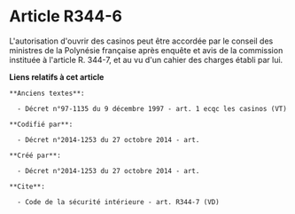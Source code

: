 # Article R344-6

L'autorisation d'ouvrir des casinos peut être accordée par le conseil des ministres de la Polynésie française après enquête
et avis de la commission instituée à l'article R. 344-7, et au vu d'un cahier des charges établi par lui.

**Liens relatifs à cet article**

	**Anciens textes**:

	  - Décret n°97-1135 du 9 décembre 1997 - art. 1 ecqc les casinos (VT)

	**Codifié par**:

	  - Décret n°2014-1253 du 27 octobre 2014 - art.

	**Créé par**:

	  - Décret n°2014-1253 du 27 octobre 2014 - art.

	**Cite**:

	  - Code de la sécurité intérieure - art. R344-7 (VD)
